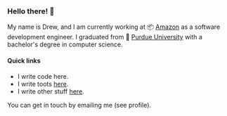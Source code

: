 ### Hello there! 👀

My name is Drew, and I am currently working at 📦 [Amazon][amzn] as a software development engineer. I graduated from 🚂 [Purdue University][purdue] with a bachelor's
degree in computer science.

#### Quick links
- I write code here.
- I write toots [here][mastodon].
- I write other stuff [here][blog].

You can get in touch by emailing me (see profile).

[amzn]: https://www.github.com/amzn
[purdue]: https://www.cs.purdue.edu
[mastodon]: https://social.lol/@reifiedbeans
[blog]: https://www.reifiedbeans.net
